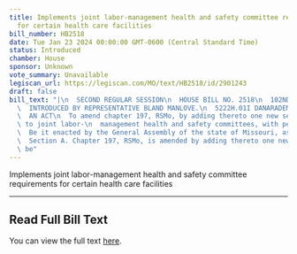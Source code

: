 ```yaml
---
title: Implements joint labor-management health and safety committee requirements
  for certain health care facilities
bill_number: HB2518
date: Tue Jan 23 2024 00:00:00 GMT-0600 (Central Standard Time)
status: Introduced
chamber: House
sponsor: Unknown
vote_summary: Unavailable
legiscan_url: https://legiscan.com/MO/text/HB2518/id/2901243
draft: false
bill_text: "|\n  SECOND REGULAR SESSION\n  HOUSE BILL NO. 2518\n  102ND GENERAL ASSEMBLY\n\
  \  INTRODUCED BY REPRESENTATIVE BLAND MANLOVE.\n  5222H.01I DANARADEMANMILLER,ChiefClerk\n\
  \  AN ACT\n  To amend chapter 197, RSMo, by adding thereto one new section relating\
  \ to joint labor-\n  management health and safety committees, with penalty provisions.\n\
  \  Be it enacted by the General Assembly of the state of Missouri, as follows:\n\
  \  Section A. Chapter 197, RSMo, is amended by adding thereto one new section, to\
  \ be"
---
```

Implements joint labor-management health and safety committee requirements for certain health care facilities

---

## Read Full Bill Text

You can view the full text [here](https://legiscan.com/MO/text/HB2518/id/2901243).
